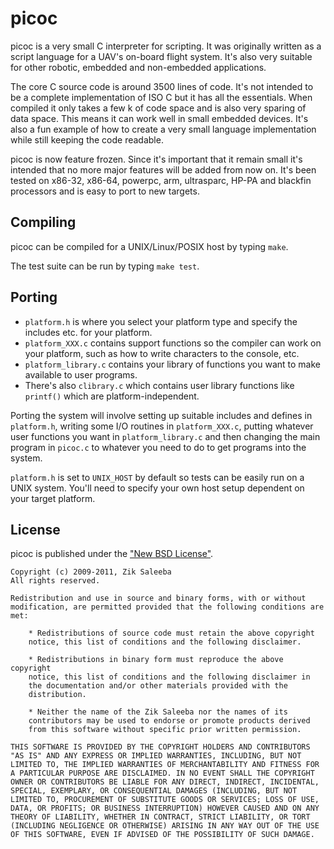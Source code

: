 # picoc

picoc is a very small C interpreter for scripting. It was originally written
as a script language for a UAV's on-board flight system. It's also very
suitable for other robotic, embedded and non-embedded applications.

The core C source code is around 3500 lines of code. It's not intended to be
a complete implementation of ISO C but it has all the essentials. When
compiled it only takes a few k of code space and is also very sparing of
data space. This means it can work well in small embedded devices. It's also
a fun example of how to create a very small language implementation while
still keeping the code readable.

picoc is now feature frozen. Since it's important that it remain small it's
intended that no more major features will be added from now on. It's been
tested on x86-32, x86-64, powerpc, arm, ultrasparc, HP-PA and blackfin
processors and is easy to port to new targets.

## Compiling

picoc can be compiled for a UNIX/Linux/POSIX host by typing `make`.

The test suite can be run by typing `make test`.

## Porting

-   `platform.h` is where you select your platform type and specify the
    includes etc. for your platform.
-   `platform_XXX.c` contains support functions so the compiler can work on
    your platform, such as how to write characters to the console, etc.
-   `platform_library.c` contains your library of functions you want to
    make available to user programs.
-   There's also `clibrary.c` which contains user library functions like
    `printf()` which are platform-independent.

Porting the system will involve setting up suitable includes and defines
in `platform.h`, writing some I/O routines in `platform_XXX.c`, putting
whatever user functions you want in `platform_library.c` and then changing
the main program in `picoc.c` to whatever you need to do to get programs
into the system.

`platform.h` is set to `UNIX_HOST` by default so tests can be easily run on
a UNIX system. You'll need to specify your own host setup dependent on
your target platform.


## License

picoc is published under the ["New BSD License"](http://www.opensource.org/licenses/bsd-license.php).

    Copyright (c) 2009-2011, Zik Saleeba
    All rights reserved.

    Redistribution and use in source and binary forms, with or without
    modification, are permitted provided that the following conditions are
    met:

        * Redistributions of source code must retain the above copyright
        notice, this list of conditions and the following disclaimer.

        * Redistributions in binary form must reproduce the above copyright
        notice, this list of conditions and the following disclaimer in
        the documentation and/or other materials provided with the
        distribution.

        * Neither the name of the Zik Saleeba nor the names of its
        contributors may be used to endorse or promote products derived
        from this software without specific prior written permission.

    THIS SOFTWARE IS PROVIDED BY THE COPYRIGHT HOLDERS AND CONTRIBUTORS
    "AS IS" AND ANY EXPRESS OR IMPLIED WARRANTIES, INCLUDING, BUT NOT
    LIMITED TO, THE IMPLIED WARRANTIES OF MERCHANTABILITY AND FITNESS FOR
    A PARTICULAR PURPOSE ARE DISCLAIMED. IN NO EVENT SHALL THE COPYRIGHT
    OWNER OR CONTRIBUTORS BE LIABLE FOR ANY DIRECT, INDIRECT, INCIDENTAL,
    SPECIAL, EXEMPLARY, OR CONSEQUENTIAL DAMAGES (INCLUDING, BUT NOT
    LIMITED TO, PROCUREMENT OF SUBSTITUTE GOODS OR SERVICES; LOSS OF USE,
    DATA, OR PROFITS; OR BUSINESS INTERRUPTION) HOWEVER CAUSED AND ON ANY
    THEORY OF LIABILITY, WHETHER IN CONTRACT, STRICT LIABILITY, OR TORT
    (INCLUDING NEGLIGENCE OR OTHERWISE) ARISING IN ANY WAY OUT OF THE USE
    OF THIS SOFTWARE, EVEN IF ADVISED OF THE POSSIBILITY OF SUCH DAMAGE.

